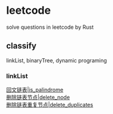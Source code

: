 # leetcode

solve questions in leetcode by Rust

## classify

linkList, binaryTree, dynamic programing

### linkList

[回文链表|is_palindrome](./linkList/is_palindrome/src/lib.rs)  
[删除链表节点|delete_node](./linkList/delete_node/src/lib.rs)  
[删除链表重复节点|delete_duplicates](./linkList/delete_duplicates/src/lib.rs)